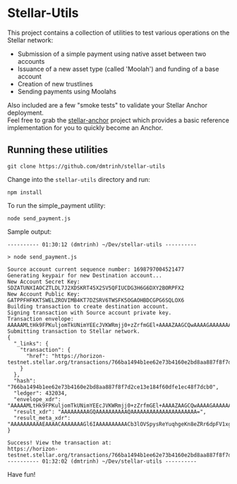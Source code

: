 # Stellar-Utils
This project contains a collection of utilities to test various operations on the Stellar network:
* Submission of a simple payment using native asset between two accounts
* Issuance of a new asset type (called 'Moolah') and funding of a base account
* Creation of new trustlines
* Sending payments using Moolahs

Also included are a few "smoke tests" to validate your Stellar Anchor deployment.  
Feel free to grab the [stellar-anchor](https://github.com/dmtrinh/stellar-anchor)
project which provides a basic reference implementation for you to quickly become an Anchor.

## Running these utilities
```
git clone https://github.com/dmtrinh/stellar-utils
```
Change into the `stellar-utils` directory and run:
```
npm install
```
To run the simple_payment utility:
```
node send_payment.js
```
Sample output:
```
---------- 01:30:12 (dmtrinh) ~/Dev/stellar-utils ----------

> node send_payment.js

Source account current sequence number: 1698797004521477
Generating keypair for new Destination account...
New Account Secret Key: SDZATUNXIAOCZTLDL7J2XDSKRT45X2SV5QFIUCDG3H6G6DXY2BORPFX2
New Account Public Key: GATPPFHFKKTSWELZROVIMB4KT7DZSRV6TWSFK5OGAOHBDCGPG6SQLOX6
Building transaction to create destination account.
Signing transaction with Source account private key.
Transaction envelope:
AAAAAMLtHk9FPKuljomTkUNimYEEcJVKWRmjj0+zZrfmGEl+AAAAZAAGCQwAAAAGAAAAAAAAAAAAAAABAAAAAAAAAAAAAAAAJveU5VKnKxF5i6qGB4qfx5lGvp2kVXXGA44RiM83pQUAAAAADuaygAAAAAAAAAAB5hhJfgAAAEA57i3OXoJK05vajBJCBRu+QTfv0yIaMONDyx464EpYa1h9uBrFwhAyZz9EhbfPwPA8HUUaN5Uvak44HPrhm54K
Submitting transaction to Stellar network.
{
  "_links": {
    "transaction": {
      "href": "https://horizon-testnet.stellar.org/transactions/766ba1494b1ee62e73b4160e2bd8aa887f8f7d2ce13e184f60dfe1ec48f7dcb0"
    }
  },
  "hash": "766ba1494b1ee62e73b4160e2bd8aa887f8f7d2ce13e184f60dfe1ec48f7dcb0",
  "ledger": 432034,
  "envelope_xdr": "AAAAAMLtHk9FPKuljomTkUNimYEEcJVKWRmjj0+zZrfmGEl+AAAAZAAGCQwAAAAGAAAAAAAAAAAAAAABAAAAAAAAAAAAAAAAJveU5VKnKxF5i6qGB4qfx5lGvp2kVXXGA44RiM83pQUAAAAADuaygAAAAAAAAAAB5hhJfgAAAEA57i3OXoJK05vajBJCBRu+QTfv0yIaMONDyx464EpYa1h9uBrFwhAyZz9EhbfPwPA8HUUaN5Uvak44HPrhm54K",
  "result_xdr": "AAAAAAAAAGQAAAAAAAAAAQAAAAAAAAAAAAAAAAAAAAA=",
  "result_meta_xdr": "AAAAAAAAAAEAAAACAAAAAAAGl6IAAAAAAAAAACb3lOVSpysReYuqhgeKn8eZRr6dpFV1xgOOEYjPN6UFAAAAAA7msoAABpeiAAAAAAAAAAAAAAAAAAAAAAAAAAABAAAAAAAAAAAAAAAAAAAAAAAAAQAGl6IAAAAAAAAAAMLtHk9FPKuljomTkUNimYEEcJVKWRmjj0+zZrfmGEl+AAAAFrSlGagABgkMAAAABgAAAAAAAAAAAAAAAAAAAAABAAAAAAAAAAAAAAAAAAAA"
}

Success! View the transaction at: 
https://horizon-testnet.stellar.org/transactions/766ba1494b1ee62e73b4160e2bd8aa887f8f7d2ce13e184f60dfe1ec48f7dcb0
---------- 01:32:02 (dmtrinh) ~/Dev/stellar-utils ----------
```
Have fun!
